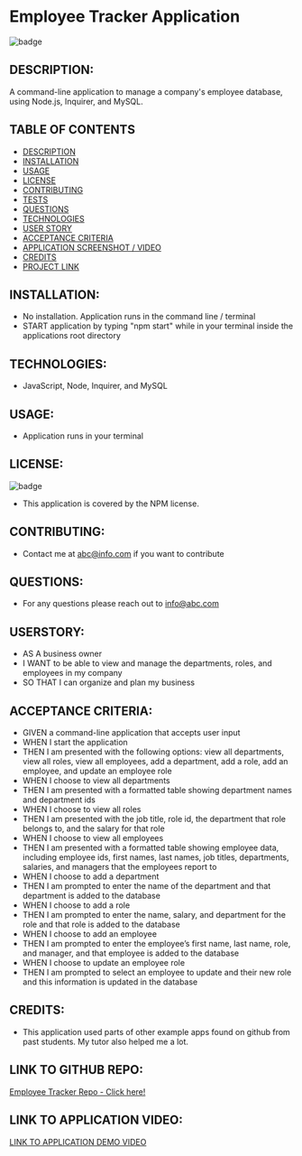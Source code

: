 
# Employee Tracker Application
![badge](https://img.shields.io/badge/license-NPM-brightgreen)

## DESCRIPTION:<a name="description"></a>
A command-line application to manage a company's employee database, using Node.js, Inquirer, and MySQL.

## TABLE OF CONTENTS
- [DESCRIPTION](#description)
- [INSTALLATION](#installation)
- [USAGE](#usage)
- [LICENSE](#license)
- [CONTRIBUTING](#contributing)
- [TESTS](#tests)
- [QUESTIONS](#questions)
- [TECHNOLOGIES](#technologies)
- [USER STORY](#userstory)
- [ACCEPTANCE CRITERIA](#acceptance)
- [APPLICATION SCREENSHOT / VIDEO](#screenshot)
- [CREDITS](#credits)
- [PROJECT LINK](#repo)

## INSTALLATION:<a name="installation"></a>
* No installation.  Application runs in the command line / terminal
* START application by typing "npm start" while in your terminal inside the applications root directory

## TECHNOLOGIES:<a name="technologies"></a>
* JavaScript, Node, Inquirer, and MySQL

## USAGE:<a name="usage"></a>
* Application runs in your terminal

## LICENSE:<a name="license"></a>
![badge](https://img.shields.io/badge/license-NPM-brightgreen)
<br />
* This application is covered by the NPM license. 

## CONTRIBUTING:<a name="contributing"></a>
* Contact me at abc@info.com if you want to contribute

## QUESTIONS:<a name="questions"></a>
* For any questions please reach out to info@abc.com

## USERSTORY:<a name="userstory"></a>
* AS A business owner
* I WANT to be able to view and manage the departments, roles, and employees in my company
* SO THAT I can organize and plan my business

## ACCEPTANCE CRITERIA:<a name="acceptance"></a>
* GIVEN a command-line application that accepts user input
* WHEN I start the application
* THEN I am presented with the following options: view all departments, view all roles, view all employees, add a department, add a role, add an employee, and update an employee role
* WHEN I choose to view all departments
* THEN I am presented with a formatted table showing department names and department ids
* WHEN I choose to view all roles
* THEN I am presented with the job title, role id, the department that role belongs to, and the salary for that role
* WHEN I choose to view all employees
* THEN I am presented with a formatted table showing employee data, including employee ids, first names, last names, job titles, departments, salaries, and managers that the employees report to
* WHEN I choose to add a department
* THEN I am prompted to enter the name of the department and that department is added to the database
* WHEN I choose to add a role
* THEN I am prompted to enter the name, salary, and department for the role and that role is added to the database
* WHEN I choose to add an employee
* THEN I am prompted to enter the employee’s first name, last name, role, and manager, and that employee is added to the database
* WHEN I choose to update an employee role
* THEN I am prompted to select an employee to update and their new role and this information is updated in the database
   
## CREDITS:<a name="credits"></a>
* This application used parts of other example apps found on github from past students.  My tutor also helped me a lot.

## LINK TO GITHUB REPO:<a name="repo"></a>
[Employee Tracker Repo - Click here!]( https://github.com/mcelhatton/employee-tracker)
  
## LINK TO APPLICATION VIDEO:<a name="Video Demo"></a>
[LINK TO APPLICATION DEMO VIDEO]( https://protected-mesa-96591.herokuapp.com/ )